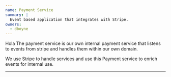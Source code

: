 ```yaml
---
name: Payment Service
summary: |
  Event based application that integrates with Stripe.
owners:
  - dboyne
---
```


Hola The payment service is our own internal payment service that listens to events from stripe and handles them within our own domain. 

We use Stripe to handle services and use this Payment service to enrich events for internal use.

<NodeGraph />

---

<OAS />